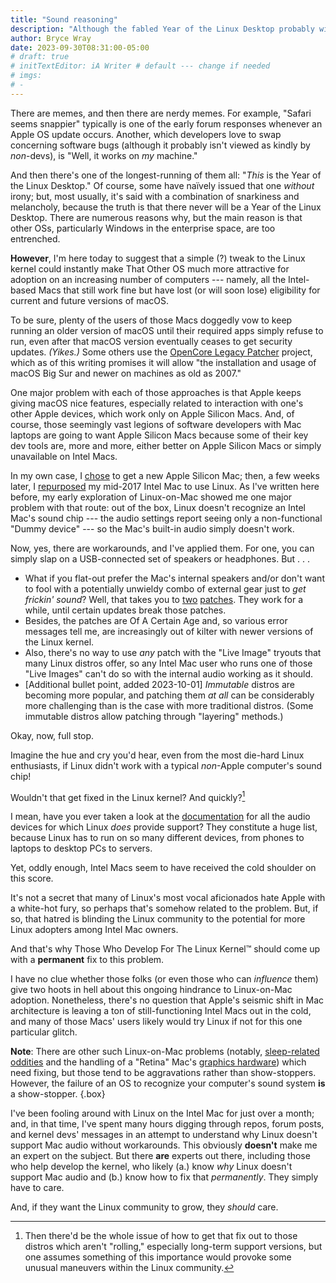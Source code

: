```yaml
---
title: "Sound reasoning"
description: "Although the fabled Year of the Linux Desktop probably will never happen, a simple (?) kernel tweak could do wonders for desktop adoption."
author: Bryce Wray
date: 2023-09-30T08:31:00-05:00
# draft: true
# initTextEditor: iA Writer # default --- change if needed
# imgs:
# -
---
```


There are memes, and then there are nerdy memes. For example, "Safari seems snappier" typically is one of the early forum responses whenever an Apple OS update occurs. Another, which developers love to swap concerning software bugs (although it probably isn't viewed as kindly by *non*-devs), is "Well, it works on *my* machine."

And then there's one of the longest-running of them all: "*This* is the Year of the Linux Desktop." Of course, some have naïvely issued that one *without* irony; but, most usually, it's said with a combination of snarkiness and melancholy, because the truth is that there never will be a Year of the Linux Desktop. There are numerous reasons why, but the main reason is that other OSs, particularly Windows in the enterprise space, are too entrenched.

**However**, I'm here today to suggest that a simple (?) tweak to the Linux kernel could instantly make That Other OS much more attractive for adoption on an increasing number of computers --- namely, all the Intel-based Macs that still work fine but have lost (or will soon lose) eligibility for current and future versions of macOS.

<!--more-->

To be sure, plenty of the users of those Macs doggedly vow to keep running an older version of macOS until their required apps simply refuse to run, even after that macOS version eventually ceases to get security updates. *(Yikes.)* Some others use the [OpenCore Legacy Patcher](https://github.com/dortania/OpenCore-Legacy-Patcher/) project, which as of this writing promises it will allow "the installation and usage of macOS Big Sur and newer on machines as old as 2007."

One major problem with each of those approaches is that Apple keeps giving macOS nice features, especially related to interaction with one's other Apple devices, which work only on Apple Silicon Macs. And, of course, those seemingly vast legions of software developers with Mac laptops are going to want Apple Silicon Macs because some of their key dev tools are, more and more, either better on Apple Silicon Macs or simply unavailable on Intel Macs.

In my own case, I [chose](/posts/2023/07/making-good-move/) to get a new Apple Silicon Mac; then, a few weeks later, I [repurposed](/posts/2023/08/new-life-old-mac-linux/) my mid-2017 Intel Mac to use Linux. As I've written here before, my early exploration of Linux-on-Mac showed me one major problem with that route: out of the box, Linux doesn't recognize an Intel Mac's sound chip --- the audio settings report seeing only a non-functional "Dummy device" --- so the Mac's built-in audio simply doesn't work.

Now, yes, there are workarounds, and I've applied them. For one, you can simply slap on a USB-connected set of speakers or headphones. But . . .

- What if you flat-out prefer the Mac's internal speakers and/or don't want to fool with a potentially unwieldy combo of external gear just to *get frickin' sound*? Well, that takes you to [two](https://github.com/davidjo/snd_hda_macbookpro) [patches](https://github.com/egorenar/snd-hda-codec-cs8409). They work for a while, until certain updates break those patches.
- Besides, the patches are Of A Certain Age and, so various error messages tell me, are increasingly out of kilter with newer versions of the Linux kernel.
- Also, there's no way to use *any* patch with the "Live Image" tryouts that many Linux distros offer, so any Intel Mac user who runs one of those "Live Images" can't do so with the internal audio working as it should.
- <span class="legal">[Additional bullet point, added 2023-10-01]</span> *Immutable* distros are becoming more popular, and patching them *at all* can be considerably more challenging than is the case with more traditional distros. (Some immutable distros allow patching through "layering" methods.)

Okay, now, full stop.

Imagine the hue and cry you'd hear, even from the most die-hard Linux enthusiasts, if Linux didn't work with a typical *non*-Apple computer's sound chip!

Wouldn't that get fixed in the Linux kernel? And quickly?[^updates]

[^updates]: Then there'd be the whole issue of how to get that fix out to those distros which aren't "rolling," especially long-term support versions, but one assumes something of this importance would provoke some unusual maneuvers within the Linux community.

I mean, have you ever taken a look at the [documentation](https://www.kernel.org/doc/html/latest/sound/) for all the audio devices for which Linux *does* provide support? They constitute a huge list, because Linux has to run on so many different devices, from phones to laptops to desktop PCs to servers.

Yet, oddly enough, Intel Macs seem to have received the cold shoulder on this score.

It's not a secret that many of Linux's most vocal aficionados hate Apple with a white-hot fury, so perhaps that's somehow related to the problem. But, if so, that hatred is blinding the Linux community to the potential for more Linux adopters among Intel Mac owners.

And that's why Those Who Develop For The Linux Kernel™ should come up with a **permanent** fix to this problem.

I have no clue whether those folks (or even those who can *influence* them) give two hoots in hell about this ongoing hindrance to Linux-on-Mac adoption. Nonetheless, there's no question that Apple's seismic shift in Mac architecture is leaving a ton of still-functioning Intel Macs out in the cold, and many of those Macs' users likely would try Linux if not for this one particular glitch.

**Note**: There are other such Linux-on-Mac problems (notably, [sleep-related oddities](/posts/2023/09/new-life-old-mac-linux-follow-up/#go-the-bleep-to-sleep) and the handling of a "Retina" Mac's [graphics hardware](/posts/2023/09/new-life-old-mac-linux-follow-up/#graphic-footage)) which need fixing, but those tend to be aggravations rather than show-stoppers. However, the failure of an OS to recognize your computer's sound system <strong class="red">is</strong> a show-stopper.
{.box}

I've been fooling around with Linux on the Intel Mac for just over a month; and, in that time, I've spent many hours digging through repos, forum posts, and kernel devs' messages in an attempt to understand why Linux doesn't support Mac audio without workarounds. This obviously **doesn't** make me an expert on the subject. But there **are** experts out there, including those who help develop the kernel, who likely (a.) know *why* Linux doesn't support Mac audio and (b.) know how to fix that *permanently*. They simply have to care.

And, if they want the Linux community to grow, they *should* care.
